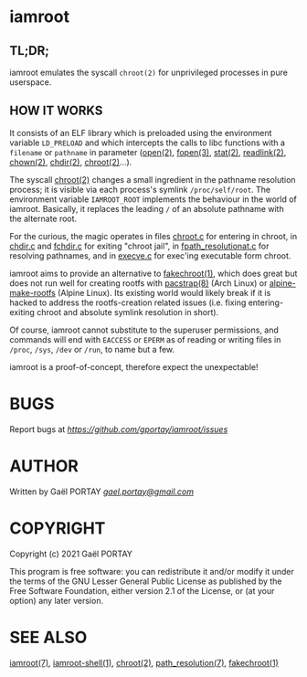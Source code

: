 # iamroot

## TL;DR;

iamroot emulates the syscall `chroot(2)` for unprivileged processes in pure
userspace.

## HOW IT WORKS

It consists of an ELF library which is preloaded using the environment variable
`LD_PRELOAD` and which intercepts the calls to libc functions with a `filename`
or `pathname` in parameter ([open(2)], [fopen(3)], [stat(2)], [readlink(2)],
[chown(2)], [chdir(2)], [chroot(2)]...).

The syscall [chroot(2)] changes a small ingredient in the pathname resolution
process; it is visible via each process's symlink `/proc/self/root`. The
environment variable `IAMROOT_ROOT` implements the behaviour in the world of
iamroot. Basically, it replaces the leading `/` of an absolute pathname with
the alternate root.

For the curious, the magic operates in files [chroot.c](chroot.c) for entering
in chroot, in [chdir.c](chdir.c) and [fchdir.c](fchdir.c) for exiting "chroot
jail", in [fpath_resolutionat.c](fpath_resolutionat.c) for resolving pathnames,
and in [execve.c](execve.c) for exec'ing executable form chroot.

iamroot aims to provide an alternative to [fakechroot(1)], which does great but
does not run well for creating rootfs with [pacstrap(8)] (Arch Linux) or
[alpine-make-rootfs] (Alpine Linux). Its existing world would likely break if
it is hacked to address the rootfs-creation related issues (i.e. fixing
entering-exiting chroot and absolute symlink resolution in short).

Of course, iamroot cannot substitute to the superuser permissions, and commands
will end with `EACCESS` or `EPERM` as of reading or writing files in `/proc`,
`/sys`, `/dev` or `/run`, to name but a few.

iamroot is a proof-of-concept, therefore expect the unexpectable!

# BUGS

Report bugs at *https://github.com/gportay/iamroot/issues*

# AUTHOR

Written by Gaël PORTAY *gael.portay@gmail.com*

# COPYRIGHT

Copyright (c) 2021 Gaël PORTAY

This program is free software: you can redistribute it and/or modify it under
the terms of the GNU Lesser General Public License as published by the Free
Software Foundation, either version 2.1 of the License, or (at your option) any
later version.

# SEE ALSO

[iamroot(7)], [iamroot-shell(1)], [chroot(2)], [path_resolution(7)],
[fakechroot(1)]

[alpine-make-rootfs]: https://github.com/alpinelinux/alpine-make-rootfs/blob/master/README.adoc
[chdir(2)]: https://linux.die.net/man/2/chdir
[chown(2)]: https://linux.die.net/man/2/chown
[chroot(2)]: https://linux.die.net/man/2/chroot
[fakechroot(1)]: https://linux.die.net/man/1/fakechroot
[fchdir(2)]: https://linux.die.net/man/2/fchdir
[fopen(3)]: https://linux.die.net/man/3/fopen
[iamroot(7)]: iamroot.7.adoc
[iamroot-shell(1)]: iamroot-shell.1.adoc
[open(2)]: https://linux.die.net/man/2/open
[pacstrap(8)]: https://man.archlinux.org/man/pacstrap.8
[path_resolution(7)]: https://linux.die.net/man/7/path_resolution
[readlink(2)]: https://linux.die.net/man/2/readlink
[stat(2)]: https://linux.die.net/man/2/stat
